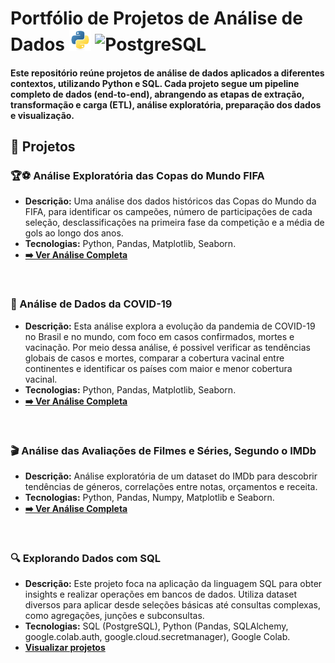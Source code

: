 # Portfólio de Projetos de Análise de Dados <img src="https://raw.githubusercontent.com/devicons/devicon/master/icons/python/python-original.svg" alt="Python" width="35" height="35"/> <img src="https://cdn.jsdelivr.net/gh/devicons/devicon@latest/icons/postgresql/postgresql-original.svg" alt="PostgreSQL" width="35" height="35"/>
          

<h4> Este repositório reúne projetos de análise de dados aplicados a diferentes contextos, utilizando Python e SQL. Cada projeto segue um pipeline completo de dados (end-to-end), abrangendo as etapas de extração, transformação e carga (ETL), análise exploratória, preparação dos dados e visualização.</h4>

## 🚀 Projetos

### 🏆⚽ Análise Exploratória das Copas do Mundo FIFA
- **Descrição:** Uma análise dos dados históricos das Copas do Mundo da FIFA, para identificar os campeões, número de participações de cada seleção, desclassificações na primeira fase da competição e a média de gols ao longo dos anos.
- **Tecnologias:** Python, Pandas, Matplotlib, Seaborn.
- **[➡️ Ver Análise Completa](./Análise%20Copas%20do%20Mundo%20FIFA/Fifa_World_Cups.ipynb)**

<br>


### 🦠 Análise de Dados da COVID-19
- **Descrição:** Esta análise explora a evolução da pandemia de COVID-19 no Brasil e no mundo, com foco em casos confirmados, mortes e vacinação. Por meio dessa análise, é possivel verificar as tendências globais de casos e mortes, comparar a cobertura vacinal entre continentes e identificar os países com maior e menor cobertura vacinal.
- **Tecnologias:** Python, Pandas, Matplotlib, Seaborn.
- [**➡️ Ver Análise Completa**](./Projeto%20COVID-19/covid_19.ipynb)

<br>

### 🎬 Análise das Avaliações de Filmes e Séries, Segundo o IMDb
- **Descrição:** Análise exploratória de um dataset do IMDb para descobrir tendências de géneros, correlações entre notas, orçamentos e receita.
- **Tecnologias:** Python, Pandas, Numpy, Matplotlib e Seaborn.
- **[➡️ Ver Análise Completa](./Projeto%20IMDb/IMDb.ipynb)**

<br>

### 🔍 **Explorando Dados com SQL**
* **Descrição:** Este projeto foca na aplicação da linguagem SQL para obter insights e realizar operações em bancos de dados. Utiliza dataset diversos para aplicar desde seleções básicas até consultas complexas, como agregações, junções e subconsultas.
* **Tecnologias:** SQL (PostgreSQL), Python (Pandas, SQLAlchemy, google.colab.auth, google.cloud.secretmanager), Google Colab.
* **[Visualizar projetos](https://github.com/LRLeite/Data-Analytics/tree/main/Explorando%20Dados%20com%20SQL)**

